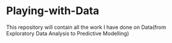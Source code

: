# Playing-with-Data
This repository will contain all the work I have done on Data(from Exploratory Data Analysis to Predictive Modelling)
